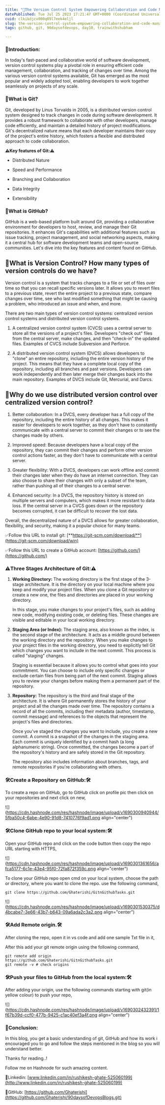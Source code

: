 ```yaml
---
title: "🚀The Version Control System Empowering Collaboration and Code Management.🚀"
datePublished: Tue Jul 25 2023 17:21:47 GMT+0000 (Coordinated Universal Time)
cuid: clkikdjcv000q09l7eek4eljl
slug: the-version-control-system-empowering-collaboration-and-code-management
tags: github, git, 90daysofdevops, day10, trainwithshubham

---
```


### 🔴Introduction:

In today's fast-paced and collaborative world of software development, version control systems play a pivotal role in ensuring efficient code management, collaboration, and tracking of changes over time. Among the various version control systems available, Git has emerged as the most popular and widely adopted tool, enabling developers to work together seamlessly on projects of any scale.

### 🔴What is Git?

Git, developed by Linus Torvalds in 2005, is a distributed version control system designed to track changes in code during software development. It provides a robust framework to collaborate with other developers, manage code efficiently, and maintain a detailed history of project modifications. Git's decentralized nature means that each developer maintains their copy of the project's entire history, which fosters a flexible and distributed approach to code collaboration.

**⚠️Key features of Git:⚠️**

* Distributed Nature
    
* Speed and Performance
    
* Branching and Collaboration
    
* Data Integrity
    
* Extensibility
    

### 🔴What is GitHub?

GitHub is a web-based platform built around Git, providing a collaborative environment for developers to host, review, and manage their Git repositories. It enhances Git's capabilities with additional features such as issue tracking, project management, and social networking aspects, making it a central hub for software development teams and open-source communities. Let's dive into the key features and content found on GitHub.

## 🔴What is Version Control? How many types of version controls do we have?

Version control is a system that tracks changes to a file or set of files over time so that you can recall specific versions later. It allows you to revert files to a previous state, revert the entire project to a previous state, compare changes over time, see who last modified something that might be causing a problem, who introduced an issue and when, and more.

There are two main types of version control systems: centralized version control systems and distributed version control systems.

1. A centralized version control system (CVCS) uses a central server to store all the versions of a project's files. Developers "check out" files from the central server, make changes, and then "check-in" the updated files. Examples of CVCS include Subversion and Perforce.
    
2. A distributed version control system (DVCS) allows developers to "clone" an entire repository, including the entire version history of the project. This means that they have a complete local copy of the repository, including all branches and past versions. Developers can work independently and then later merge their changes back into the main repository. Examples of DVCS include Git, Mercurial, and Darcs.
    

## 🔴Why do we use distributed version control over centralized version control?

1. Better collaboration: In a DVCS, every developer has a full copy of the repository, including the entire history of all changes. This makes it easier for developers to work together, as they don't have to constantly communicate with a central server to commit their changes or to see the changes made by others.
    
2. Improved speed: Because developers have a local copy of the repository, they can commit their changes and perform other version control actions faster, as they don't have to communicate with a central server.
    
3. Greater flexibility: With a DVCS, developers can work offline and commit their changes later when they do have an internet connection. They can also choose to share their changes with only a subset of the team, rather than pushing all of their changes to a central server.
    
4. Enhanced security: In a DVCS, the repository history is stored on multiple servers and computers, which makes it more resistant to data loss. If the central server in a CVCS goes down or the repository becomes corrupted, it can be difficult to recover the lost data.
    

Overall, the decentralized nature of a DVCS allows for greater collaboration, flexibility, and security, making it a popular choice for many teams.

✅Follow this URL to install git: [**https://git-scm.com/download/**](https://git-scm.com/download/win)

✅Follow this URL to create a GitHub account: [https://github.com/](https://github.com/)

### ⚠️Three Stages Architecture of Git:⚠️

1. **Working Directory:** The working directory is the first stage of the 3-stage architecture. It is the directory on your local machine where you keep and modify your project files. When you clone a Git repository or create a new one, the files and directories are placed in your working directory.
    
    In this stage, you make changes to your project's files, such as adding new code, modifying existing code, or deleting files. These changes are visible and editable in your local working directory.
    
2. **Staging Area (or Index):** The staging area, also known as the index, is the second stage of the architecture. It acts as a middle ground between the working directory and the repository. When you make changes to your project files in the working directory, you need to explicitly tell Git which changes you want to include in the next commit. This process is called "staging" changes.
    
    Staging is essential because it allows you to control what goes into your commitment. You can choose to include only specific changes or exclude certain files from being part of the next commit. Staging allows you to review your changes before making them a permanent part of the repository.
    
3. **Repository:** The repository is the third and final stage of the architecture. It is where Git permanently stores the history of your project and all the changes made over time. The repository contains a record of all the commits, including their metadata (author, timestamp, commit message) and references to the objects that represent the project's files and directories.
    
    Once you've staged the changes you want to include, you create a new commit. A commit is a snapshot of the changes in the staging area. Each commit is uniquely identified by a commit hash (a long alphanumeric string). Once committed, the changes become a part of the repository's history and are safely stored in the Git repository.
    
    The repository also includes information about branches, tags, and remote repositories if you're collaborating with others.
    

### 🛠️Create a Repository on GitHub:🛠️

To create a repo on GitHub, go to GitHub click on profile pic then click on your repositories and next click on new,

![](https://cdn.hashnode.com/res/hashnode/image/upload/v1690300940944/5fba50c4-6abe-4e90-91d8-7410776f9ad1.png align="center")

### 🛠️Clone GitHub repo to your local system:🛠️

Open your GitHub repo and click on the code button then copy the repo URL starting with HTTPS,

![](https://cdn.hashnode.com/res/hashnode/image/upload/v1690301361656/afca5177-6c1e-43e4-95f0-72fa872f359c.png align="center")

To clone your GitHub repo open cmd on your local system, choose the path or directory, where you want to clone the repo. use the following command,

```plaintext
git clone https://github.com/Ghaterishi/GitnGithubTasks.git
```

![](https://cdn.hashnode.com/res/hashnode/image/upload/v1690301530375/d4bcabe7-3e66-43b7-b643-09a6ada2c3a2.png align="center")

### 🛠️Add Remote origin.🛠️

After cloning the repo, open it in vs code and add one sample Txt file in it,

After this add your git remote origin using the following command,

```plaintext
git remote add origin https://github.com/Ghaterishi/GitnGithubTasks.git
git remote -v # check origins
```

### 🛠️Push your files to GitHub from the local system:🛠️

After adding your origin, use the following commands starting with git(in yellow colour) to push your repo,

![](https://cdn.hashnode.com/res/hashnode/image/upload/v1690302432391/1f67b39d-ccf0-477b-9425-c1ac40ef3a4f.png align="center")

### **🔁Conclusion**:

In this blog, you get a basic understanding of git, GitHub and how its work i encouraged you to go and follow the steps mentioned in the blog so you will understand better.

Thanks for reading..!

Follow me on Hashnode for such amazing content.

📌Linkedin: [www.linkedin.com/in/rushikesh-ghate-525060199](http://www.linkedin.com/in/rushikesh-ghate-525060199)

📌GitHub: [https://github.com/Ghaterishi](https://github.com/Ghaterishi/90daysofDevopsBlogs.git)